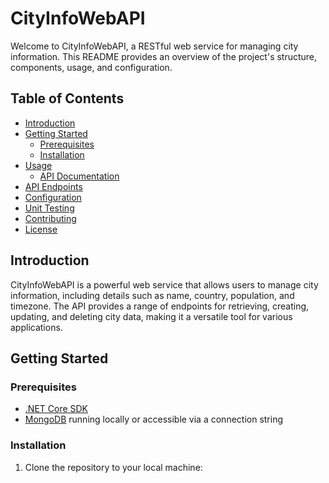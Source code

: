 # CityInfoWebAPI

Welcome to CityInfoWebAPI, a RESTful web service for managing city information. This README provides an overview of the project's structure, components, usage, and configuration.

## Table of Contents

- [Introduction](#introduction)
- [Getting Started](#getting-started)
  - [Prerequisites](#prerequisites)
  - [Installation](#installation)
- [Usage](#usage)
  - [API Documentation](#api-documentation)
- [API Endpoints](#api-endpoints)
- [Configuration](#configuration)
- [Unit Testing](#unit-testing)
- [Contributing](#contributing)
- [License](#license)

## Introduction

CityInfoWebAPI is a powerful web service that allows users to manage city information, including details such as name, country, population, and timezone. The API provides a range of endpoints for retrieving, creating, updating, and deleting city data, making it a versatile tool for various applications.

## Getting Started

### Prerequisites

- [.NET Core SDK](https://dotnet.microsoft.com/download)
- [MongoDB](https://www.mongodb.com/) running locally or accessible via a connection string

### Installation

1. Clone the repository to your local machine:

